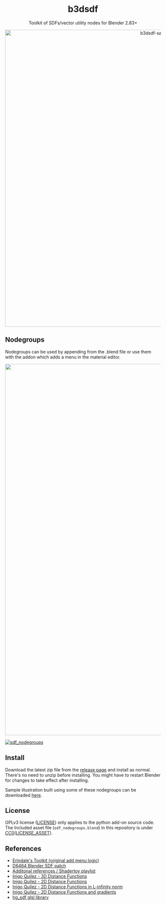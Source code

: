 <p align="center">
    <h1 align = "center">b3dsdf</h1>
</p>
<p align="center">
    Toolkit of SDFs/vector utility nodes for Blender 2.83+
</p>
<p align="center">
    <a href="https://github.com/williamchange/b3dsdf/releases/download/v0.12/b3dsdf-demo-b45.blend"><img width="960" alt="b3dsdf-sample" src="https://github.com/user-attachments/assets/544603d8-109b-4f1e-bd55-7bffb870f391" /></a>
</p>

## Nodegroups

Nodegroups can be used by appending from the .blend file or use them with the addon which adds a menu in the material editor.

<p align="center">
    <img width="1200" alt="sample" src="https://github.com/user-attachments/assets/e9f7e6ec-06c4-40e4-a93c-82945d3aaf63" />
</p>

<a href="https://github.com/williamchange/b3dsdf/blob/master/shader_nodes.json">![sdf_nodegroups](https://github.com/user-attachments/assets/7330815c-7091-41c6-95e4-7ab18597a767)</a>

## Install

Download the latest zip file from the [release page](https://github.com/williamchange/b3dsdf/releases) and install as normal. There's no need to unzip before installing. You might have to restart Blender for changes to take effect after installing.

Sample illustration built using some of these nodegroups can be downloaded <a href="https://github.com/williamchange/b3dsdf/releases/download/v0.12/b3dsdf-demo-b45.blend">here</a>.

## License

GPLv3 license ([LICENSE](LICENSE)) only applies to the python add-on source code. The Included asset file (`sdf_nodegroups.blend`) in this repository is under [CC0](https://creativecommons.org/publicdomain/zero/1.0/)([LICENSE_ASSET](LICENSE_ASSET.md)).

## References

- [Erindale's Toolkit (original add menu logic)](https://erindale.gumroad.com/l/erintools)
- [D6464 Blender SDF patch](https://archive.blender.org/developer/D6464)
- [Additonal references / Shadertoy playlist](https://www.shadertoy.com/playlist/7cjGR1)
- [Inigo Quilez - 3D Distance Functions](https://iquilezles.org/articles/distfunctions/)
- [Inigo Quilez - 2D Distance Functions](https://iquilezles.org/articles/distfunctions2d/)
- [Inigo Quilez - 2D Distance Functions in L-infinity norm](https://iquilezles.org/articles/distfunctions2dlinf/)
- [Inigo Quilez - 2D Distance Functions and gradients](https://iquilezles.org/articles/distgradfunctions2d/)
- [hg_sdf glsl library](https://mercury.sexy/hg_sdf/)
